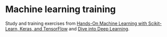 # Machine learning training

Study and training exercises from [Hands-On Machine Learning with Scikit-Learn, Keras, and TensorFlow](https://www.flipkart.com/hands-on-machine-learning-scikit-learn-keras-tensorflow-concepts-tools-techniques-build-intelligent-systems-second-4-colour-edition-english-paperback-aurlien-gron/p/itm4a8435bb05fb8) and [Dive into Deep Learning](https://d2l.ai/).